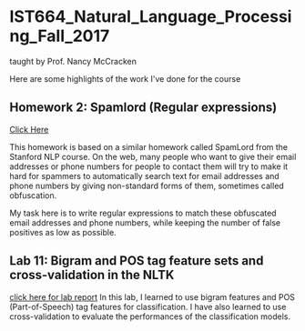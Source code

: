 # IST664_Natural_Language_Processing_Fall_2017
taught by Prof. Nancy McCracken

Here are some highlights of the work I've done for the course

## Homework 2: Spamlord (Regular expressions)
[Click Here](https://github.com/cpkoywk/IST664_Natural_Language_Processing/tree/master/HW2%20-%20spamlord)

This homework is based on a similar homework called SpamLord from the Stanford NLP course. On the web, many people who want to give their email addresses or phone numbers for people to contact them will try to make it hard for spammers to automatically search text for email addresses and phone numbers by giving non-standard forms of them, sometimes called obfuscation.

My task here is to write regular expressions to match these obfuscated email addresses and phone numbers, while keeping the number of false positives as low as possible.

## Lab 11: Bigram and POS tag feature sets and cross-validation in the NLTK
[click here for lab report](https://github.com/cpkoywk/IST664_Natural_Language_Processing/blob/master/Lab%2011%20-%20Bigrams:POStags:CV/LabWeek11bigrams.ipynb)
In this lab, I learned to use bigram features and POS (Part-of-Speech) tag features for classification. I have also learned to use cross-validation to evaluate the performances of the classification models.
